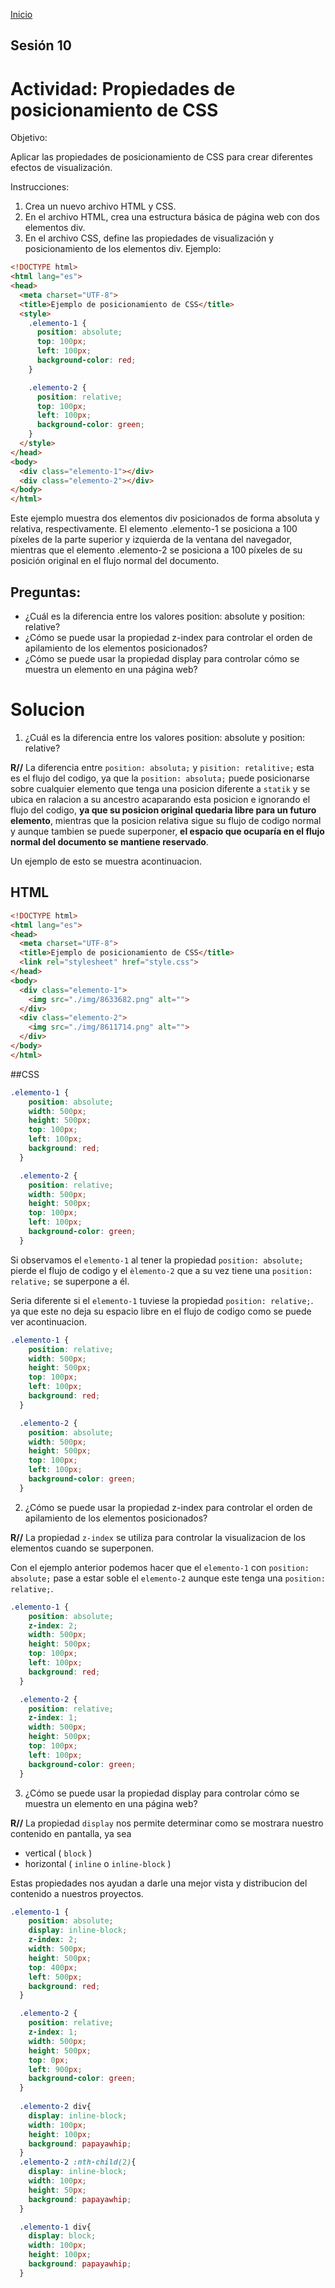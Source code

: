<!-- No borrar o modificar -->
[Inicio](./index.md)

## Sesión 10 


# Actividad: Propiedades de posicionamiento de CSS
Objetivo:

Aplicar las propiedades de posicionamiento de CSS para crear diferentes efectos de visualización.

Instrucciones:

1. Crea un nuevo archivo HTML y CSS.
2. En el archivo HTML, crea una estructura básica de página web con dos elementos div.
3. En el archivo CSS, define las propiedades de visualización y posicionamiento de los elementos div.
Ejemplo:

```html
<!DOCTYPE html>
<html lang="es">
<head>
  <meta charset="UTF-8">
  <title>Ejemplo de posicionamiento de CSS</title>
  <style>
    .elemento-1 {
      position: absolute;
      top: 100px;
      left: 100px;
      background-color: red;
    }

    .elemento-2 {
      position: relative;
      top: 100px;
      left: 100px;
      background-color: green;
    }
  </style>
</head>
<body>
  <div class="elemento-1"></div>
  <div class="elemento-2"></div>
</body>
</html>
```
Este ejemplo muestra dos elementos div posicionados de forma absoluta y relativa, respectivamente. El elemento .elemento-1 se posiciona a 100 píxeles de la parte superior y izquierda de la ventana del navegador, mientras que el elemento .elemento-2 se posiciona a 100 píxeles de su posición original en el flujo normal del documento.

## Preguntas:

- ¿Cuál es la diferencia entre los valores position: absolute y position: relative?
- ¿Cómo se puede usar la propiedad z-index para controlar el orden de apilamiento de los elementos posicionados?
- ¿Cómo se puede usar la propiedad display para controlar cómo se muestra un elemento en una página web?

# Solucion

1. ¿Cuál es la diferencia entre los valores position: absolute y position: relative?

**R//** La diferencia entre `position: absoluta;` y `pisition: retalitive;` esta es el flujo del codigo, ya que la `position: absoluta;` puede posicionarse sobre cualquier elemento que tenga una posicion diferente a `statik` y se ubica en ralacion a su ancestro acaparando esta posicion e ignorando el flujo del codigo, **ya que su posicion original quedaria libre para un futuro elemento**, mientras que la posicion relativa sigue su flujo de codigo normal y aunque tambien se puede superponer, **el espacio que ocuparía en el flujo normal del documento se mantiene reservado**.

Un ejemplo de esto se muestra acontinuacion.
## HTML
```html
<!DOCTYPE html>
<html lang="es">
<head>
  <meta charset="UTF-8">
  <title>Ejemplo de posicionamiento de CSS</title>
  <link rel="stylesheet" href="style.css">
</head>
<body>
  <div class="elemento-1">
    <img src="./img/8633682.png" alt="">
  </div>
  <div class="elemento-2">
    <img src="./img/8611714.png" alt="">
  </div>
</body>
</html>
```
##CSS
```css
.elemento-1 {
    position: absolute;
    width: 500px;
    height: 500px;
    top: 100px;
    left: 100px;
    background: red;
  }

  .elemento-2 {
    position: relative;
    width: 500px;
    height: 500px;
    top: 100px;
    left: 100px;
    background-color: green;
  }
```
Si observamos el `elemento-1` al tener la propiedad `position: absolute;` pierde el flujo de codigo y el `èlemento-2` que a su vez tiene una `position: relative;` se superpone a él.

Seria diferente si el `elemento-1` tuviese la propiedad `position: relative;`.  ya que este no deja su espacio libre en el flujo de codigo como se puede ver acontinuacion.

```css
.elemento-1 {
    position: relative;
    width: 500px;
    height: 500px;
    top: 100px;
    left: 100px;
    background: red;
  }

  .elemento-2 {
    position: absolute;
    width: 500px;
    height: 500px;
    top: 100px;
    left: 100px;
    background-color: green;
  }
```

2.  ¿Cómo se puede usar la propiedad z-index para controlar el orden de apilamiento de los elementos posicionados?

**R//** La propiedad `z-index` se utiliza para controlar la visualizacion de los elementos cuando se superponen.

Con el ejemplo anterior podemos hacer que el `elemento-1` con `position: absolute;` pase a estar soble el `elemento-2` aunque este tenga una `position: relative;`.

```css
.elemento-1 {
    position: absolute;
    z-index: 2;
    width: 500px;
    height: 500px;
    top: 100px;
    left: 100px;
    background: red;
  }

  .elemento-2 {
    position: relative;
    z-index: 1;
    width: 500px;
    height: 500px;
    top: 100px;
    left: 100px;
    background-color: green;
  }
```
3. ¿Cómo se puede usar la propiedad display para controlar cómo se muestra un elemento en una página web?

**R//**  La propiedad `display` nos permite determinar como se mostrara nuestro contenido en pantalla, ya sea 
- vertical ( `block` ) 
- horizontal ( `inline` o `inline-block` )

Estas propiedades nos ayudan a darle una mejor vista y distribucion del contenido a nuestros proyectos.

```css
.elemento-1 {
    position: absolute;
    display: inline-block;
    z-index: 2;
    width: 500px;
    height: 500px;
    top: 400px;
    left: 500px;
    background: red;
  }

  .elemento-2 {
    position: relative;
    z-index: 1;
    width: 500px;
    height: 500px;
    top: 0px;
    left: 900px;
    background-color: green;
  }
  
  .elemento-2 div{
    display: inline-block;
    width: 100px;
    height: 100px;
    background: papayawhip;
  }
  .elemento-2 :nth-child(2){
    display: inline-block;
    width: 100px;
    height: 50px;
    background: papayawhip;
  }

  .elemento-1 div{
    display: block;
    width: 100px;
    height: 100px;
    background: papayawhip;
  }
```
